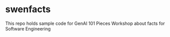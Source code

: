 # swenfacts
This repo holds sample code for GenAI 101 Pieces Workshop about facts for Software Engineering
